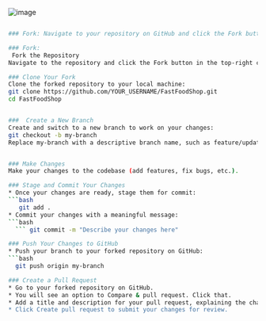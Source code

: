 ![image](https://github.com/user-attachments/assets/8a11a036-7e94-4253-9e41-7f60ec59953f)

```bash

### Fork: Navigate to your repository on GitHub and click the Fork button to create a copy under your account (optional if you're contributing to another repository). 

### Fork:
 Fork the Repository
Navigate to the repository and click the Fork button in the top-right corner to create your own copy of the repository.

### Clone Your Fork
Clone the forked repository to your local machine:
git clone https://github.com/YOUR_USERNAME/FastFoodShop.git
cd FastFoodShop


###  Create a New Branch
Create and switch to a new branch to work on your changes:
git checkout -b my-branch
Replace my-branch with a descriptive branch name, such as feature/update-menu or bugfix/fix-typo.


### Make Changes
Make your changes to the codebase (add features, fix bugs, etc.).

### Stage and Commit Your Changes
* Once your changes are ready, stage them for commit:
```bash
   git add .
* Commit your changes with a meaningful message:
```bash
  ``` git commit -m "Describe your changes here"

### Push Your Changes to GitHub
* Push your branch to your forked repository on GitHub:
```bash
  git push origin my-branch

### Create a Pull Request
* Go to your forked repository on GitHub.
* You will see an option to Compare & pull request. Click that.
* Add a title and description for your pull request, explaining the changes you've made.
* Click Create pull request to submit your changes for review.
